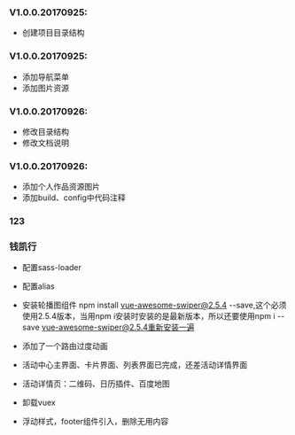 ### V1.0.0.20170925:
- 创建项目目录结构

### V1.0.0.20170925:
- 添加导航菜单
- 添加图片资源

### V1.0.0.20170926:
- 修改目录结构
- 修改文档说明

### V1.0.0.20170926:
- 添加个人作品资源图片
- 添加build、config中代码注释
###  123
### 钱凯行
- 配置sass-loader
- 配置alias
- 安装轮播图组件 npm install vue-awesome-swiper@2.5.4 --save,这个必须使用2.5.4版本，当用npm i安装时安装的是最新版本，所以还要使用npm i --save vue-awesome-swiper@2.5.4重新安装一遍
- 添加了一个路由过度动画
- 活动中心主界面、卡片界面、列表界面已完成，还差活动详情界面


- 活动详情页：二维码、日历插件、百度地图
- 卸载vuex
- 浮动样式，footer组件引入，删除无用内容